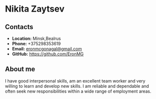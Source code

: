 # Nikita Zaytsev

## Contacts

- **Location:** Minsk,Bealrus
- **Phone:** +375298353619
- **Email:** eronmcgonagal@gmail.com
- **GitHub:** https://github.com/EronMG

## About me

I have good interpersonal skills, am an excellent team worker and very willing to learn and develop new skills.
I am reliable and dependable and often seek new responsibilities within a wide range of employment areas.
